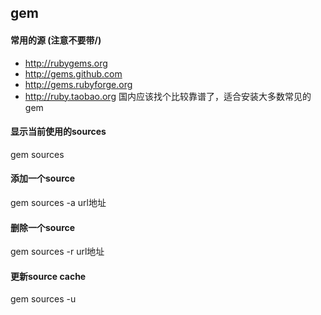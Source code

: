 ## gem

#### 常用的源 (注意不要带/)
- http://rubygems.org
- http://gems.github.com
- http://gems.rubyforge.org
- http://ruby.taobao.org 国内应该找个比较靠谱了，适合安装大多数常见的gem

#### 显示当前使用的sources
gem sources

#### 添加一个source
gem sources -a url地址

#### 删除一个source
gem sources -r url地址

#### 更新source cache
gem sources -u